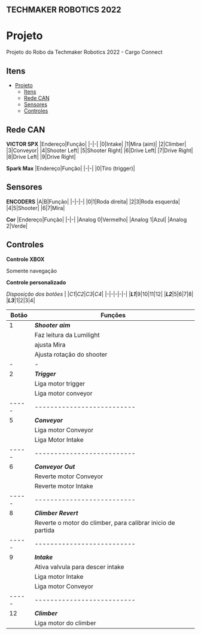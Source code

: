 ## TECHMAKER ROBOTICS 2022

# Projeto
Projeto do Robo da Techmaker Robotics 2022 - Cargo Connect
## Itens

- [Projeto](#projeto)
  - [Itens](#itens)
  - [Rede CAN <a name = "CAN"></a>](#rede-can-)
  - [Sensores <a name = "Sensors"></a>](#sensores-)
  - [Controles <a name = "controls"></a>](#controles-)

## Rede CAN <a name = "CAN"></a>

**VICTOR SPX**
|Endereço|Função|
|-|-|
|0|Intake|
|1|Mira (aim)|
|2|Climber|
|3|Conveyor|
|4|Shooter Left|
|5|Shooter Right|
|6|Drive Left|
|7|Drive Right|
|8|Drive Left|
|9|Drive Right|

**Spark Max**
|Endereço|Função|
|-|-|
|0|Tiro (trigger)|

## Sensores <a name = "Sensors"></a>

**ENCODERS**
|A|B|Função|
|-|-|-|
|0|1|Roda direita|
|2|3|Roda esquerda|
|4|5|Shooter|
|6|7|Mira|

**Cor**
|Endereço|Função|
|-|-|
|Analog 0|Vermelho|
|Analog 1|Azul|
|Analog 2|Verde|

## Controles <a name = "controls"></a>

**Controle XBOX**

Somente navegação

**Controle personalizado**

*Disposição dos botões*
| |_C1_|_C2_|_C3_|_C4_|
|-|-|-|-|-|
|**_L1_**|9|10|11|12|
|**_L2_**|5|6|7|8|
|**_L3_**|1|2|3|4|
  
|Botão|Funções|
|-|-|
|1|***Shooter aim***|
| |Faz leitura da Lumilight|
| |ajusta Mira|
| |Ajusta rotação do shooter|
|-|-|
|2|***Trigger***|
| |Liga motor trigger|
| |Liga motor conveyor|
|-----|--------------------------|
|5|***Conveyor***|
| |Liga motor Conveyor|
| |Liga Motor Intake|
|-----|--------------------------|
|6|***Conveyor Out***|
| |Reverte motor Conveyor|
| |Reverte motor Intake|
|-----|--------------------------|
|8|***Climber Revert***|
| |Reverte o motor do climber, para calibrar inicio de partida|
|-----|--------------------------|
|9|***Intake***|
| |Ativa valvula para descer intake|
| |Liga motor Intake|
| |Liga motor Conveyor|
|-----|--------------------------|
|12|***Climber***|
|  |Liga motor do climber|
